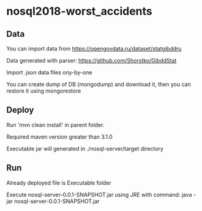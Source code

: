 # nosql2018-worst_accidents
## Data
You can import data from https://opengovdata.ru/dataset/statgibddru

Data generated with parser: https://github.com/Shorstko/GibddStat

Import .json data files ony-by-one

You can create dump of DB (mongodump) and download it, then you can restore it using mongorestore

## Deploy
Run 'mvn clean install' in parent folder.

Required maven version greater than 3.1.0

Executable jar will generated in ./nosql-server/target directory

## Run
Already deployed file is Executable folder

Execute nosql-server-0.0.1-SNAPSHOT.jar using JRE with command:
java -jar nosql-server-0.0.1-SNAPSHOT.jar
